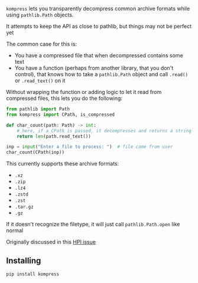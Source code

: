 `kompress` lets you transparently decompress common archive formats while using `pathlib.Path` objects.

It attempts to keep the API as close to pathlib, but things may not be perfect yet

The common case for this is:

- You have a compressed file that when decompressed contains some text
- You have a function (perhaps from another library, that you don't control), that knows how to take a `pathlib.Path` object and call `.read()` or `.read_text()` on it

Without wrapping the function or adding logic to let it read from compressed files, this lets you do the following:

```python
from pathlib import Path
from kompress import CPath, is_compressed

def char_count(path: Path) -> int:
    # here, if a CPath is passed, it decompresses and returns a string
    return len(path.read_text())

inp = input("Enter a file to process: ")  # file came from user
char_count(CPath(inp))
```

This currently supports these archive formats:

- `.xz`
- `.zip`
- `.lz4`
- `.zstd`
- `.zst`
- `.tar.gz`
- `.gz`

If it doesn't recognize the filetype, it will just call `pathlib.Path.open` like normal

Originally discussed in this [HPI issue](https://github.com/karlicoss/HPI/issues/20)

## Installing

`pip install kompress`

